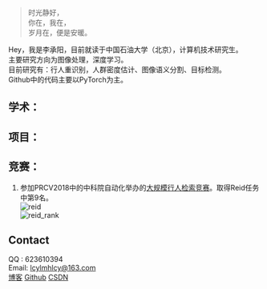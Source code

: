 > 时光静好，  
> 你在，我在，  
> 岁月在，便是安暖。

Hey，我是李承阳，目前就读于中国石油大学（北京），计算机技术研究生。  
主要研究方向为图像处理，深度学习。  
目前研究有：行人重识别，人群密度估计、图像语义分割、目标检测。  
Github中的代码主要以PyTorch为主。  

## 学术：

## 项目：

## 竞赛：  
1. 参加PRCV2018中的中科院自动化举办的[大规模行人检索竞赛](http://prcv.qyhw.net.cn/pages/20)。取得Reid任务中第9名。  
![reid](https://github.com/lcylmhlcy/lcylmhlcy.github.io/blob/master/img/reid.png)  
![reid_rank](https://github.com/lcylmhlcy/lcylmhlcy.github.io/blob/master/img/reid_rank.png)

## Contact
QQ : 623610394  
Email: lcylmhlcy@163.com  
[博客](https://lcylmhlcy.github.io) 
[Github](http://github.com/lcylmhlcy) 
[CSDN](https://blog.csdn.net/qq_19598705)
